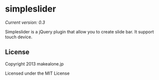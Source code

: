 # simpleslider
_Current version: 0.3_

Simpleslider is a jQuery plugin that allow you to create slide bar.
It support touch device.


## License

Copyright 2013 makealone.jp

Licensed under the MIT License
